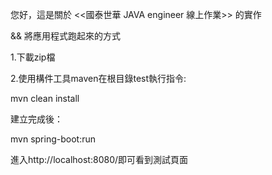 您好，這是關於 <<國泰世華 JAVA engineer 線上作業>> 的實作

&& 將應用程式跑起來的方式

1.下載zip檔

2.使用構件工具maven在根目錄test執行指令:

mvn clean install

建立完成後：

mvn spring-boot:run

進入http://localhost:8080/即可看到測試頁面
